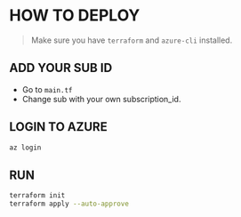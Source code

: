 # HOW TO DEPLOY

> Make sure you have `terraform` and `azure-cli` installed.

## ADD YOUR SUB ID

- Go to `main.tf`
- Change sub with your own subscription_id.

## LOGIN TO AZURE

```bash
az login
```

## RUN

```bash
terraform init
terraform apply --auto-approve
```
